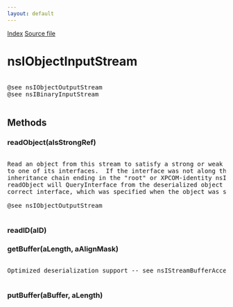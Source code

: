 ```yaml
---
layout: default
---
```

<div id='links'><a href="../index.html">Index</a>
<a href="http://dxr.mozilla.org/mozilla-central/source/xpcom/io/nsIObjectInputStream.idl">Source file</a>
</div>

# nsIObjectInputStream #
<pre>  
@see nsIObjectOutputStream  
@see nsIBinaryInputStream  
  
</pre>
## Methods ##

### readObject(aIsStrongRef) ###
<pre>  
Read an object from this stream to satisfy a strong or weak reference  
to one of its interfaces.  If the interface was not along the primary  
inheritance chain ending in the "root" or XPCOM-identity nsISupports,  
readObject will QueryInterface from the deserialized object root to the  
correct interface, which was specified when the object was serialized.  
  
@see nsIObjectOutputStream  
  
</pre>
### readID(aID) ###

### getBuffer(aLength, aAlignMask) ###
<pre>  
Optimized deserialization support -- see nsIStreamBufferAccess.idl.  
  
</pre>
### putBuffer(aBuffer, aLength) ###
